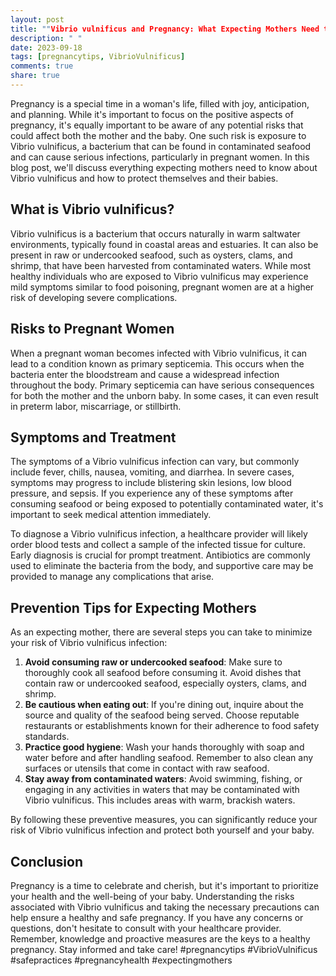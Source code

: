 ```yaml
---
layout: post
title: ""Vibrio vulnificus and Pregnancy: What Expecting Mothers Need to Know""
description: " "
date: 2023-09-18
tags: [pregnancytips, VibrioVulnificus]
comments: true
share: true
---
```


Pregnancy is a special time in a woman's life, filled with joy, anticipation, and planning. While it's important to focus on the positive aspects of pregnancy, it's equally important to be aware of any potential risks that could affect both the mother and the baby. One such risk is exposure to Vibrio vulnificus, a bacterium that can be found in contaminated seafood and can cause serious infections, particularly in pregnant women. In this blog post, we'll discuss everything expecting mothers need to know about Vibrio vulnificus and how to protect themselves and their babies.

## What is Vibrio vulnificus?

Vibrio vulnificus is a bacterium that occurs naturally in warm saltwater environments, typically found in coastal areas and estuaries. It can also be present in raw or undercooked seafood, such as oysters, clams, and shrimp, that have been harvested from contaminated waters. While most healthy individuals who are exposed to Vibrio vulnificus may experience mild symptoms similar to food poisoning, pregnant women are at a higher risk of developing severe complications.

## Risks to Pregnant Women

When a pregnant woman becomes infected with Vibrio vulnificus, it can lead to a condition known as primary septicemia. This occurs when the bacteria enter the bloodstream and cause a widespread infection throughout the body. Primary septicemia can have serious consequences for both the mother and the unborn baby. In some cases, it can even result in preterm labor, miscarriage, or stillbirth.

## Symptoms and Treatment

The symptoms of a Vibrio vulnificus infection can vary, but commonly include fever, chills, nausea, vomiting, and diarrhea. In severe cases, symptoms may progress to include blistering skin lesions, low blood pressure, and sepsis. If you experience any of these symptoms after consuming seafood or being exposed to potentially contaminated water, it's important to seek medical attention immediately.

To diagnose a Vibrio vulnificus infection, a healthcare provider will likely order blood tests and collect a sample of the infected tissue for culture. Early diagnosis is crucial for prompt treatment. Antibiotics are commonly used to eliminate the bacteria from the body, and supportive care may be provided to manage any complications that arise.

## Prevention Tips for Expecting Mothers

As an expecting mother, there are several steps you can take to minimize your risk of Vibrio vulnificus infection:

1. **Avoid consuming raw or undercooked seafood**: Make sure to thoroughly cook all seafood before consuming it. Avoid dishes that contain raw or undercooked seafood, especially oysters, clams, and shrimp.
2. **Be cautious when eating out**: If you're dining out, inquire about the source and quality of the seafood being served. Choose reputable restaurants or establishments known for their adherence to food safety standards.
3. **Practice good hygiene**: Wash your hands thoroughly with soap and water before and after handling seafood. Remember to also clean any surfaces or utensils that come in contact with raw seafood.
4. **Stay away from contaminated waters**: Avoid swimming, fishing, or engaging in any activities in waters that may be contaminated with Vibrio vulnificus. This includes areas with warm, brackish waters.

By following these preventive measures, you can significantly reduce your risk of Vibrio vulnificus infection and protect both yourself and your baby.

## Conclusion

Pregnancy is a time to celebrate and cherish, but it's important to prioritize your health and the well-being of your baby. Understanding the risks associated with Vibrio vulnificus and taking the necessary precautions can help ensure a healthy and safe pregnancy. If you have any concerns or questions, don't hesitate to consult with your healthcare provider. Remember, knowledge and proactive measures are the keys to a healthy pregnancy. Stay informed and take care! #pregnancytips #VibrioVulnificus #safepractices #pregnancyhealth #expectingmothers
